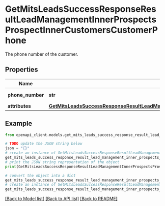 # GetMitsLeadsSuccessResponseResultLeadManagementInnerProspectsProspectInnerCustomersCustomerPhone

The phone number of the customer.

## Properties

Name | Type | Description | Notes
------------ | ------------- | ------------- | -------------
**phone_number** | **str** | The phone number. | [optional] 
**attributes** | [**GetMitsLeadsSuccessResponseResultLeadManagementInnerProspectsProspectInnerCustomersCustomerPhoneAttributes**](GetMitsLeadsSuccessResponseResultLeadManagementInnerProspectsProspectInnerCustomersCustomerPhoneAttributes.md) |  | [optional] 

## Example

```python
from openapi_client.models.get_mits_leads_success_response_result_lead_management_inner_prospects_prospect_inner_customers_customer_phone import GetMitsLeadsSuccessResponseResultLeadManagementInnerProspectsProspectInnerCustomersCustomerPhone

# TODO update the JSON string below
json = "{}"
# create an instance of GetMitsLeadsSuccessResponseResultLeadManagementInnerProspectsProspectInnerCustomersCustomerPhone from a JSON string
get_mits_leads_success_response_result_lead_management_inner_prospects_prospect_inner_customers_customer_phone_instance = GetMitsLeadsSuccessResponseResultLeadManagementInnerProspectsProspectInnerCustomersCustomerPhone.from_json(json)
# print the JSON string representation of the object
print(GetMitsLeadsSuccessResponseResultLeadManagementInnerProspectsProspectInnerCustomersCustomerPhone.to_json())

# convert the object into a dict
get_mits_leads_success_response_result_lead_management_inner_prospects_prospect_inner_customers_customer_phone_dict = get_mits_leads_success_response_result_lead_management_inner_prospects_prospect_inner_customers_customer_phone_instance.to_dict()
# create an instance of GetMitsLeadsSuccessResponseResultLeadManagementInnerProspectsProspectInnerCustomersCustomerPhone from a dict
get_mits_leads_success_response_result_lead_management_inner_prospects_prospect_inner_customers_customer_phone_from_dict = GetMitsLeadsSuccessResponseResultLeadManagementInnerProspectsProspectInnerCustomersCustomerPhone.from_dict(get_mits_leads_success_response_result_lead_management_inner_prospects_prospect_inner_customers_customer_phone_dict)
```
[[Back to Model list]](../README.md#documentation-for-models) [[Back to API list]](../README.md#documentation-for-api-endpoints) [[Back to README]](../README.md)


